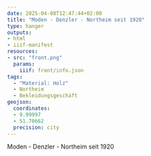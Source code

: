 ```yaml
---
date: 2025-04-08T12:47:44+02:00
title: "Moden - Denzler - Northeim seit 1920"
type: hanger
outputs:
- html
- iiif-manifest
resources:
- src: "front.png"
  params:
    iiif: front/info.json
tags:
  - "Material: Holz"
  - Northeim
  - Bekleidungsgeschäft
geojson:
  coordinates:
  - 9.99997
  - 51.70662
  precision: city
---
```

Moden - Denzler - Northeim
seit 1920
